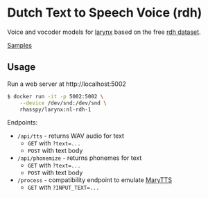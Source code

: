 # Dutch Text to Speech Voice (rdh)

Voice and vocoder models for [larynx](https://github.com/rhasspy/larynx) based on the free [rdh dataset](https://github.com/r-dh/dutch-vl-tts).

[Samples](https://github.com/rhasspy/nl_larynx-rdh/tree/master/samples)

## Usage

Run a web server at http://localhost:5002

```sh
$ docker run -it -p 5002:5002 \
    --device /dev/snd:/dev/snd \
    rhasspy/larynx:nl-rdh-1
```

Endpoints:

* `/api/tts` - returns WAV audio for text
    * `GET` with `?text=...`
    * `POST` with text body
* `/api/phonemize` - returns phonemes for text
    * `GET` with `?text=...`
    * `POST` with text body
* `/process` - compatibility endpoint to emulate [MaryTTS](http://mary.dfki.de/)
    * `GET` with `?INPUT_TEXT=...`
